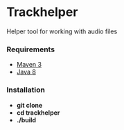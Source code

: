 Trackhelper
===========
Helper tool for working with audio files

### Requirements
* [Maven 3](https://maven.apache.org/download.cgi)
* [Java 8](https://www.oracle.com/technetwork/java/javase/downloads/index.html)

### Installation
* **git clone**
* **cd trackhelper**
* **./build**

